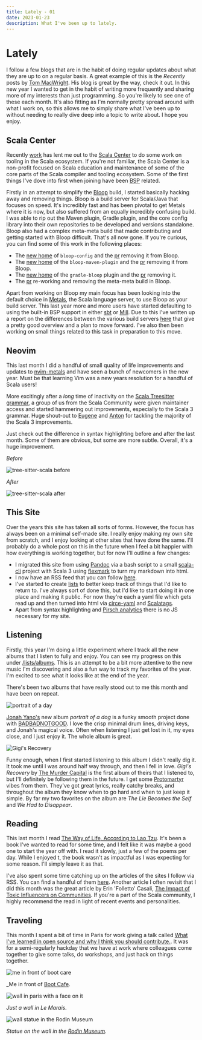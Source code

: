 ```yaml
---
title: Lately - 01
date: 2023-01-23
description: What I've been up to lately.
---
```


# Lately

I follow a few blogs that are in the habit of doing regular updates about what
they are up to on a regular basis. A great example of this is the _Recently_
posts by [Tom MacWright](https://macwright.com/). His blog is great by the way,
check it out. In this new year I wanted to get in the habit of writing more
frequently and sharing more of my interests than just programming. So you're
likely to see one of these each month. It's also fitting as I'm normally pretty
spread around with what I work on, so this allows me to simply share what I've
been up to without needing to really dive deep into a topic to write about. I
hope you enjoy.

## Scala Center

Recently [work](https://lunatech.com/) has lent me out to the [Scala
Center](https://scala.epfl.ch/) to do some work on tooling in the Scala
ecosystem. If you're not familiar, the Scala Center is a non-profit focused
on Scala education and maintenance of some of the core parts of the Scala
compiler and tooling ecosystem. Some of the first things I've dove into first
when joining have been [BSP](https://build-server-protocol.github.io/) related.

Firstly in an attempt to simplify the
[Bloop](https://scalacenter.github.io/bloop/) build, I started basically hacking
away and removing things. Bloop is a build server for Scala/Java that focuses on
speed. It's incredibly fast and has been pivotal to get Metals where it is now,
but also suffered from an equally incredibly confusing build. I was able to rip
out the Maven plugin, Gradle plugin, and the core config library into their own
repositories to be developed and versions standalone. Bloop also had a complex
meta-meta build that made contributing and getting started with Bloop difficult.
That's all now gone. If you're curious, you can find some of this work in the
following places:

- The [new home](https://github.com/scalacenter/bloop-config) of `bloop-config`
  and the [pr](https://github.com/scalacenter/bloop/pull/1868) removing it from
  Bloop.
- The [new home](https://github.com/scalacenter/bloop-maven-plugin) of the
  `bloop-maven-plugin` and the
  [pr](https://github.com/scalacenter/bloop/pull/1948) removing it from Bloop.
- The [new home](https://github.com/scalacenter/gradle-bloop) of the
  `gradle-bloop` plugin and the
  [pr](https://github.com/scalacenter/bloop/pull/1951) removing it.
- The [pr](https://github.com/scalacenter/bloop/pull/1956) re-working and
  removing the meta-meta build in Bloop.

Apart from working on Bloop my main focus has been looking into the default
choice in [Metals](https://scalameta.org/metals/), the Scala language server, to
use Bloop as your build server. This last year more and more users have started
defaulting to using the built-in BSP support in either
[sbt](https://www.scala-sbt.org/) or
[Mill](https://com-lihaoyi.github.io/mill/mill/Intro_to_Mill.html). Due to this
I've written up a report on the differences between the various build servers
[here](https://github.com/scalameta/metals/discussions/4505#discussioncomment-4571546)
that give a pretty good overview and a plan to move forward. I've also then been
working on small things related to this task in preparation to this move.

## Neovim

This last month I did a handful of small quality of life improvements and
updates to [nvim-metals](https://github.com/scalameta/nvim-metals) and have seen
a bunch of newcomers in the new year. Must be that learning Vim was a new years
resolution for a handful of Scala users!

More excitingly after a _long_ time of inactivity on the [Scala Treesitter
grammar](https://github.com/tree-sitter/tree-sitter-scala), a group of us from
the Scala Community were given maintainer access and started hammering out
improvements, especially to the Scala 3 grammar. Huge shout-out to
[Eugene](https://types.pl/@eed3si9n) and
[Anton](https://twitter.com/velvetbaldmime) for tackling the majority of the
Scala 3 improvements.

Just check out the difference in syntax highlighting before and after the last
month. Some of them are obvious, but some are more subtle. Overall, it's a huge
improvement.

_Before_

![tree-sitter-scala before](../images/ts-before.png)

_After_

![tree-sitter-scala after](../images/ts-after.png)

## This Site

Over the years this site has taken all sorts of forms. However, the focus has
always been on a minimal self-made site. I really enjoy making my own site from
scratch, and I enjoy looking at other sites that have done the same. I'll
probably do a whole post on this in the future when I feel a bit happier with
how everything is working together, but for now I'll outline a few changes:

- I migrated this site from using [Pandoc](https://pandoc.org/) via a bash
  script to a small [scala-cli](https://scala-cli.virtuslab.org/) project with
  Scala 3 using [flexmark](https://github.com/vsch/flexmark-java) to turn my
  markdown into html.
- I now have an RSS feed that you can follow [here](../rss.xml).
- I've started to create [lists](../lists) to better keep track of things that
  I'd like to return to. I've always sort of done this, but I'd like to start
  doing it in one place and making it public. For now they're each a yaml file
  which gets read up and then turned into html via
  [circe-yaml](https://github.com/circe/circe-yaml) and
  [Scalatags](https://github.com/com-lihaoyi/scalatags).
- Apart from syntax highlighting and [Pirsch analytics](https://pirsch.io/)
  there is no JS necessary for my site.

## Listening

Firstly, this year I'm doing a little experiment where I track all the new
albums that I listen to fully and enjoy. You can see my progress on this under
[/lists/albums](../lists/albums). This is an attempt to be a bit more attentive to the
new music I'm discovering and also a fun way to track my favorites of the year.
I'm excited to see what it looks like at the end of the year.

There's been two albums that have really stood out to me this month and have
been on repeat.

![portrait of a day](../images/albums/portrait-of-a-dog.jpeg)

[Jonah Yano's](https://jonahyano.bandcamp.com/album/portrait-of-a-dog) new album
_portrait of a dog_ is a funky smooth project done with
[BADBADNOTGOOD](https://tv.badbadnotgood.com/). I love the crisp minimal drum
lines, driving keys, and Jonah's magical voice. Often when listening I just get
lost in it, my eyes close, and I just enjoy it. The whole album is great.

![Gigi's Recovery](../images/albums/gigis-recovery.jpeg)

Funny enough, when I first started listening to this album I didn't really dig
it. It took me until I was around half way through, and then I fell in love.
_Gigi's Recovery_ by [The Murder
Capital](https://themurdercapital.bandcamp.com/album/gigis-recovery) is the
first album of theirs that I listened to, but I'll definitely be following them
in the future. I get some [Protomartyr](https://protomartyrband.com/) vibes from
them. They've got great lyrics, really catchy breaks, and throughout the album
they know when to go hard and when to just keep it simple. By far my two
favorites on the album are _The Lie Becomes the Self_ and _We Had to Disappear_.

## Reading

This last month I read [The Way of Life, According to Lao
Tzu](https://www.goodreads.com/book/show/251651.The_Way_of_Life_According_to_Lao_Tzu).
It's been a book I've wanted to read for some time, and I felt like it was maybe
a good one to start the year off with. I read it slowly, just a few of the poems
per day. While I enjoyed t, the book wasn't as impactful as I was expecting
for some reason. I'll simply leave it as that.

I've also spent some time catching up on the articles of the sites I follow via
RSS. You can find a handful of them [here](../lists/sites). Another article I
often revisit that I did this month was the great article by Erin 'Folletto'
Casali, [The Impact of Toxic Influencers on
Communities](https://intenseminimalism.com/2020/the-impact-of-toxic-influencers-on-communities/).
If you're a part of the Scala community, I highly recommend the read in light of
recent events and personalities.

## Traveling

This month I spent a bit of time in Paris for work giving a talk called [What
I've learned in open source and why I think you should
contribute.](../slides/open-source). It was for a semi-regularly hackday that we have
at work where colleagues come together to give some talks, do workshops, and
just hack on things together.

![me in front of boot care](../images/paris-chris.png)

_Me in front of [Boot Cafe](https://www.instagram.com/bootcafe/).

![wall in paris with a face on it](../images/paris-wall.png)

_Just a wall in Le Marais._

![wall statue in the Rodin Museum](../images/paris-rodin.png)

_Statue on the wall in the [Rodin Museum](https://www.musee-rodin.fr/en)._
